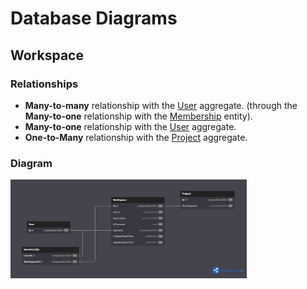 # Database Diagrams

## Workspace

### Relationships

- **Many-to-many** relationship with the [User](../../aggregates/Aggregate.User.md) aggregate.
(through the **Many-to-one** relationship with the [Membership](../../entities/Entity.Membership.md) entity).
- **Many-to-one** relationship with the [User](../../aggregates/Aggregate.User.md) aggregate.
- **One-to-Many** relationship with the [Project](../../aggregates/Aggregate.Project.md) aggregate.

### Diagram

<img src="../../../images/domain/diagrams/aggregates/diagram.workspace.png" alt="Workspace Diagram" width="75%"/>
